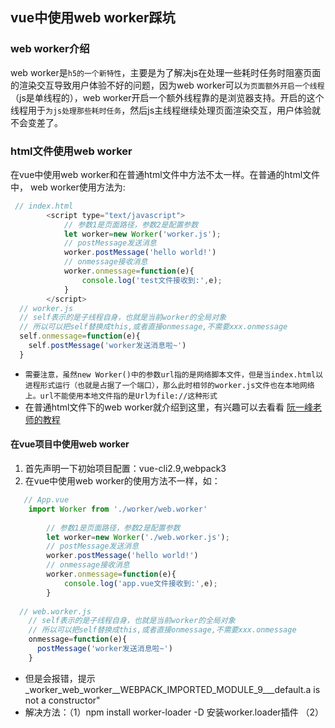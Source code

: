 ## vue中使用web worker踩坑
### web worker介绍
  web worker是`h5的一个新特性`，主要是为了解决js在处理一些耗时任务时阻塞页面的渲染交互导致用户体验不好的问题，因为web worker可以`为页面额外开启一个线程`（js是单线程的），web worker开启一个额外线程靠的是浏览器支持。开启的这个线程用于`为js处理那些耗时任务`，然后js主线程继续处理页面渲染交互，用户体验就不会变差了。
  
### html文件使用web worker
在vue中使用web worker和在普通html文件中方法不太一样。在普通的html文件中， web worker使用方法为:
```javascript
 // index.html
 		<script type="text/javascript">
			// 参数1是页面路径，参数2是配置参数
			let worker=new Worker('worker.js');
			// postMessage发送消息
			worker.postMessage('hello world!')
			// onmessage接收消息
			worker.onmessage=function(e){
				console.log('test文件接收到:',e);
			}
		</script>
  // worker.js
  // self表示的是子线程自身，也就是当前worker的全局对象
  // 所以可以把self替换成this,或者直接onmessage,不需要xxx.onmessage
  self.onmessage=function(e){
    self.postMessage('worker发送消息啦~')
  }
```
* `需要注意，虽然new Worker()中的参数url指的是网络脚本文件，但是当index.html以进程形式运行（也就是占据了一个端口），那么此时相邻的worker.js文件也在本地网络上。url不能使用本地文件指的是Url为file://这种形式`
* 在普通html文件下的web worker就介绍到这里，有兴趣可以去看看 [阮一峰老师的教程](http://www.ruanyifeng.com/blog/2018/07/web-worker.html)

#### 在vue项目中使用web worker
1. 首先声明一下初始项目配置：vue-cli2.9,webpack3
2. 在vue中使用web worker的使用方法不一样，如：
```javascript
   // App.vue
    import Worker from './worker/web.worker'
   
   		// 参数1是页面路径，参数2是配置参数
		let worker=new Worker('./web.worker.js');
		// postMessage发送消息
		worker.postMessage('hello world!')
		// onmessage接收消息
		worker.onmessage=function(e){
			console.log('app.vue文件接收到:',e);
		}
    
  // web.worker.js
    // self表示的是子线程自身，也就是当前worker的全局对象
    // 所以可以把self替换成this,或者直接onmessage,不需要xxx.onmessage
    onmessage=function(e){
      postMessage('worker发送消息啦~')
    }
```
* 但是会报错，提示 _worker_web_worker__WEBPACK_IMPORTED_MODULE_9___default.a is not a constructor"
* 解决方法：（1）npm install worker-loader -D 安装worker.loader插件
（2）